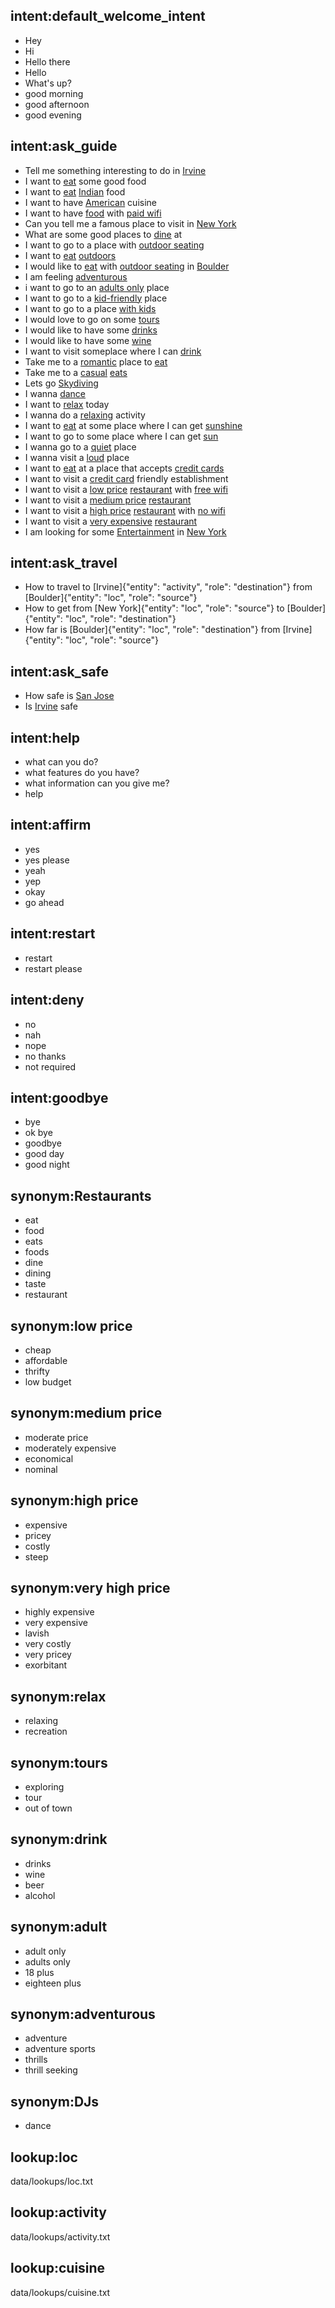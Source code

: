 ## intent:default_welcome_intent
- Hey
- Hi
- Hello there
- Hello
- What's up?
- good morning
- good afternoon
- good evening

## intent:ask_guide
- Tell me something interesting to do in [Irvine](loc)
- I want to [eat](activity) some good food
- I want to [eat](activity) [Indian](cuisine) food
- I want to have [American](cuisine) cuisine
- I want to have [food](activity) with [paid wifi](wifi)
- Can you tell me a famous place to visit in [New York](loc)
- What are some good places to [dine](activity) at
- I want to go to a place with [outdoor seating](outdoor_seating)
- I want to [eat](activity) [outdoors](outdoor_seating)
- I would like to [eat](activity) with [outdoor seating](outdoor_seating) in [Boulder](loc)
- I am feeling [adventurous](activity)
- i want to go to an [adults only](age_allowed) place
- I want to go to a [kid-friendly](good_for_kids) place
- I want to go to a place [with kids](good_for_kids)
- I would love to go on some [tours](activity)
- I would like to have some [drinks](activity)
- I would like to have some [wine](activity)
- I want to visit someplace where I can [drink](activity)
- Take me to a [romantic](ambience) place to [eat](activity)
- Take me to a [casual](ambience) [eats](activity)
- Lets go [Skydiving](activity)
- I wanna [dance](activity)
- I want to [relax](activity) today
- I wanna do a [relaxing](activity) activity
- I want to [eat](activity) at some place where I can get [sunshine](outdoor_seating)
- I want to go to some place where I can get [sun](outdoor_seating)
- I wanna go to a [quiet](noise_level) place
- I wanna visit a [loud](noise_level) place
- I want to [eat](activity) at a place that accepts [credit cards](accept_credit_card)
- I want to visit a [credit card](accept_credit_card) friendly establishment
- I want to visit a [low price](price_range) [restaurant](activity) with [free wifi](wifi)
- I want to visit a [medium price](price_range) [restaurant](activity)
- I want to visit a [high price](price_range) [restaurant](activity) with [no wifi](wifi)
- I want to visit a [very expensive](price_range) [restaurant](activity)
- I am looking for some [Entertainment](activity) in [New York](loc)

## intent:ask_travel
- How to travel to [Irvine]{"entity": "activity", "role": "destination"} from [Boulder]{"entity": "loc", "role": "source"}
- How to get from [New York]{"entity": "loc", "role": "source"} to [Boulder]{"entity": "loc", "role": "destination"}
- How far is [Boulder]{"entity": "loc", "role": "destination"} from [Irvine]{"entity": "loc", "role": "source"}

## intent:ask_safe
- How safe is [San Jose](loc)
- Is [Irvine](loc) safe

## intent:help
- what can you do?
- what features do you have?
- what information can you give me?
- help

## intent:affirm
- yes
- yes please
- yeah
- yep
- okay
- go ahead

## intent:restart
- restart
- restart please

## intent:deny
- no
- nah
- nope
- no thanks
- not required

## intent:goodbye
- bye
- ok bye
- goodbye
- good day
- good night

## synonym:Restaurants
- eat
- food
- eats
- foods
- dine
- dining
- taste
- restaurant

## synonym:low price
- cheap
- affordable
- thrifty
- low budget

## synonym:medium price
- moderate price
- moderately expensive
- economical
- nominal

## synonym:high price
- expensive
- pricey
- costly
- steep

## synonym:very high price
- highly expensive
- very expensive
- lavish
- very costly
- very pricey
- exorbitant

## synonym:relax
- relaxing
- recreation

## synonym:tours
- exploring
- tour
- out of town

## synonym:drink
- drinks
- wine
- beer
- alcohol

## synonym:adult
- adult only
- adults only
- 18 plus
- eighteen plus

## synonym:adventurous
- adventure
- adventure sports
- thrills
- thrill seeking

## synonym:DJs
- dance

## lookup:loc
data/lookups/loc.txt

## lookup:activity
data/lookups/activity.txt

## lookup:cuisine
data/lookups/cuisine.txt